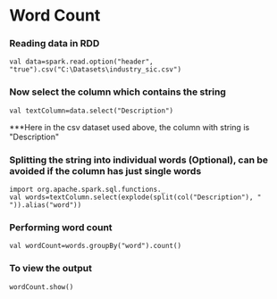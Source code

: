 # Word Count 

### Reading data in RDD
```
val data=spark.read.option("header", "true").csv("C:\Datasets\industry_sic.csv")
```

### Now select the column which contains the string
```
val textColumn=data.select("Description")
```
***Here in the csv dataset used above, the column with string is "Description"

### Splitting the string into individual words (Optional), can be avoided if the column has just single words
```
import org.apache.spark.sql.functions._
val words=textColumn.select(explode(split(col("Description"), " ")).alias("word"))
```

### Performing word count
```
val wordCount=words.groupBy("word").count()
```
### To view the output
```
wordCount.show()
```
